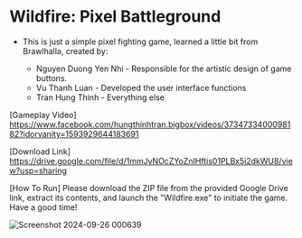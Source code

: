 # Wildfire: Pixel Battleground

- This is just a simple pixel fighting game, learned a little bit from Brawlhalla, created by:
  
  + Nguyen Duong Yen Nhi -  Responsible for the artistic design of game buttons.
  + Vu Thanh Luan - Developed the user interface functions
  + Tran Hung Thinh - Everything else

[Gameplay Video] https://www.facebook.com/hungthinhtran.bigbox/videos/3734733400098182?idorvanity=1593929644183691

[Download Link] https://drive.google.com/file/d/1mmJyNOcZYoZnIHftis01PLBx5i2dkWU8/view?usp=sharing

[How To Run] Please download the ZIP file from the provided Google Drive link, extract its contents, and launch the "Wildfire.exe" to initiate the game. Have a good time!

![Screenshot 2024-09-26 000639](https://github.com/user-attachments/assets/282f5439-6133-4f21-aaa1-4d8930295bdd)
